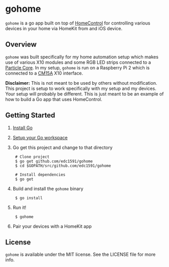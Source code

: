 # gohome

`gohome` is a go app built on top of [HomeControl](https://github.com/brutella/hc) for controlling various devices in your home via HomeKit from and iOS device.

## Overview

`gohome` was built specifically for my home automation setup which makes use of various X10 modules and some RGB LED strips connected to a [Particle Core](https://particle.io). In my setup, `gohome` is run on a Raspberry Pi 2 which is connected to a [CM15A](http://amzn.com/B0034JYZ8W) X10 interface.

**Disclaimer:** This is not meant to be used by others without modification. This project is setup to work specifically with my setup and my devices. Your setup will probably be different. This is just meant to be an example of how to build a Go app that uses HomeControl.

## Getting Started

1. [Install Go](http://golang.org/doc/install)
2. [Setup your Go workspace](http://golang.org/doc/code.html#Organization)
3. Go get this project and change to that directory

        # Clone project
        $ go get github.com/edc1591/gohome
        $ cd $GOPATH/src/github.com/edc1591/gohome
        
        # Install dependencies
        $ go get

4. Build and install the `gohome` binary

        $ go install
        
5. Run it!

        $ gohome
        
6. Pair your devices with a HomeKit app

## License

`gohome` is available under the MIT license. See the LICENSE file for more info.